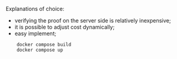 Explanations of choice:
- verifying the proof on the server side is relatively inexpensive;
- it is possible to adjust cost dynamically;
- easy implement;
```
    docker compose build
    docker compose up
```


